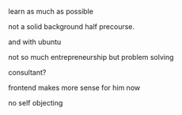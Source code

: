 learn as much as possible

not a solid background
	half precourse.  

and with ubuntu

not so much entrepreneurship
but problem solving

consultant?

frontend
	makes more sense for him now

no self objecting

